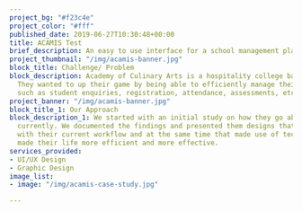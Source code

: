 ```yaml
---
project_bg: "#f23c4e"
project_color: "#fff"
published_date: 2019-06-27T10:30:48+00:00
title: ACAMIS Test
brief_description: An easy to use interface for a school management platform
project_thumbnail: "/img/acamis-banner.jpg"
block_title: Challenge/ Problem
block_description: Academy of Culinary Arts is a hospitality college based in Nepal.
  They wanted to up their game by being able to efficiently manage their daily routines
  such as student enquiries, registration, attendance, assessments, etc.
project_banner: "/img/acamis-banner.jpg"
block_title_1: Our Approach
block_description_1: We started with an initial study on how they go about their task
  currently. We documented the findings and presented them designs that had similarities
  with their current workflow and at the same time that made use of technology that
  made their life more efficient and more effective.
services_provided:
- UI/UX Design
- Graphic Design
image_list:
- image: "/img/acamis-case-study.jpg"

---
```

